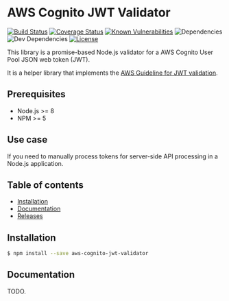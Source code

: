 # AWS Cognito JWT Validator

[![Build Status](https://travis-ci.org/buccfer/aws-cognito-jwt-validator.svg?branch=dev)](https://travis-ci.org/buccfer/aws-cognito-jwt-validator)
[![Coverage Status](https://coveralls.io/repos/github/buccfer/aws-cognito-jwt-validator/badge.svg?branch=dev)](https://coveralls.io/github/buccfer/aws-cognito-jwt-validator?branch=dev)
[![Known Vulnerabilities](https://snyk.io/test/github/buccfer/aws-cognito-jwt-validator/badge.svg?targetFile=package.json)](https://snyk.io/test/github/buccfer/aws-cognito-jwt-validator?targetFile=package.json)
![Dependencies](https://img.shields.io/david/buccfer/aws-cognito-jwt-validator.svg)
![Dev Dependencies](https://img.shields.io/david/dev/buccfer/aws-cognito-jwt-validator.svg)
[![License](https://badgen.net/badge/license/MIT/blue)](https://badgen.net/badge/license/MIT/blue)

This library is a promise-based Node.js validator for a AWS Cognito User Pool JSON web token (JWT).

It is a helper library that implements the [AWS Guideline for JWT validation](https://docs.aws.amazon.com/cognito/latest/developerguide/amazon-cognito-user-pools-using-tokens-verifying-a-jwt.html).

## Prerequisites
- Node.js >= 8
- NPM >= 5

## Use case
If you need to manually process tokens for server-side API processing in a Node.js application.

## Table of contents
- [Installation](#installation)
- [Documentation](#documentation)
- [Releases](https://github.com/buccfer/aws-cognito-jwt-validator/wiki/Changelog)

## Installation

```bash
$ npm install --save aws-cognito-jwt-validator
```

## Documentation
TODO.